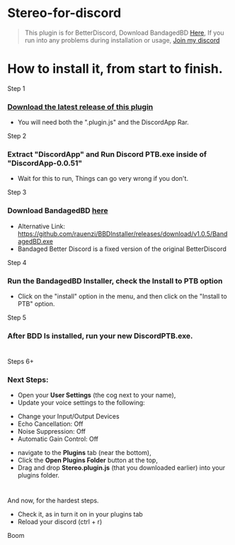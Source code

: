 # Stereo-for-discord

> This plugin is for BetterDiscord, Download BandagedBD [Here](http://github.com), 
> If you run into any problems during installation or usage,
> [Join my discord](https://discord.gg/FERkRdSWRe)

# How to install it, from start to finish.

Step 1
### [Download the latest release of this plugin](https://github.com/ddjthings/Stereo-for-discord/releases)
* You will need both the ".plugin.js" and the DiscordApp Rar.

Step 2
### Extract "DiscordApp" and Run Discord PTB.exe inside of "DiscordApp-0.0.51"
* Wait for this to run, Things can go very wrong if you don't.

Step 3
### Download BandagedBD [here](https://github.com/rauenzi/BBDInstaller/releases/download/v1.0.5/BandagedBD.exe)
* Alternative Link: https://github.com/rauenzi/BBDInstaller/releases/download/v1.0.5/BandagedBD.exe
* Bandaged Better Discord is a fixed version of the original BetterDiscord

Step 4
### Run the BandagedBD Installer, check the **Install to PTB** option
* Click on the "install" option in the menu, and then click on the "Install to PTB" option.

Step 5
### After BDD Is installed, run your new DiscordPTB.exe. 

#

Steps 6+
### Next Steps:
* Open your **User Settings** (the cog next to your name),
* Update your voice settings to the following:
- Change your Input/Output Devices
- Echo Cancellation: Off
- Noise Suppression: Off
- Automatic Gain Control: Off
* navigate to the **Plugins** tab (near the bottom), 
* Click the **Open Plugins Folder** button at the top, 
* Drag and drop **Stereo.plugin.js** (that you downloaded earlier) into your plugins folder. 

#

And now, for the hardest steps.
* Check it, as in turn it on in your plugins tab
* Reload your discord (ctrl + r)

Boom
